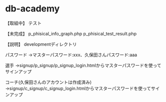 # db-academy

【取組中】
テスト

【未完成】
p_phisical_info_graph.php
p_phisical_test_result.php

【説明】
developmentディレクトリ

パスワード
→マスターパスワード:xxx、久保田さんパスワード:aaa

選手
→signup/p_signup/p_signup_login.htmlからマスターパスワードを使ってサインアップ

コーチ(久保田さんのアカウントは作成済み)
→signup/c_signup/c_signup_login.htmlからマスターパスワードを使ってサインアップ
